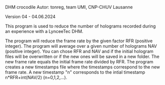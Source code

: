 DHM crocodile
Autor: tonreg, team UMI, CNP-CHUV Lausanne
 
Version 04 - 04.06.2024

This program is used to reduce the number of holograms recorded during an experience with a LynceeTec DHM.
 
The program will reduce the frame rate by the given factor RFR (positive integer).
The program will average over a given number of holograms NAV (positive integer).
You can chose RFR and NAV and if the initial hologram files will be overwritten or if the new ones will be saved in a new folder.
The new frame rate equals the initial frame rate divided by RFR.
The program creates a new timestamps file where the timestamps correspond to the new frame rate. A new timestamp "n" corresponds to the intial timestamp n*RFR+int(NAV/2) (n=0,1,2,...).
